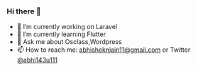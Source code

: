 ### Hi there 👋


- 🔭 I’m currently working on Laravel
- 🌱 I’m currently learning Flutter
- 💬 Ask me about Osclass,Wordpress
- 📫 How to reach me: abhisheknjain11@gmail.com or Twitter [@abhi143u111](twitter.com/abhi143u111)
